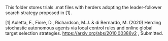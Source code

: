 This folder stores trials .mat files with herders adopting the leader-follower search strategy proposed in [1].



[1] Auletta, F., Fiore, D., Richardson, M.J. & di Bernardo, M. (2020) Herding stochastic autonomous agents via local control rules and online global target selection strategies.  https://arxiv.org/abs/2010.00386v2 , Submitted.